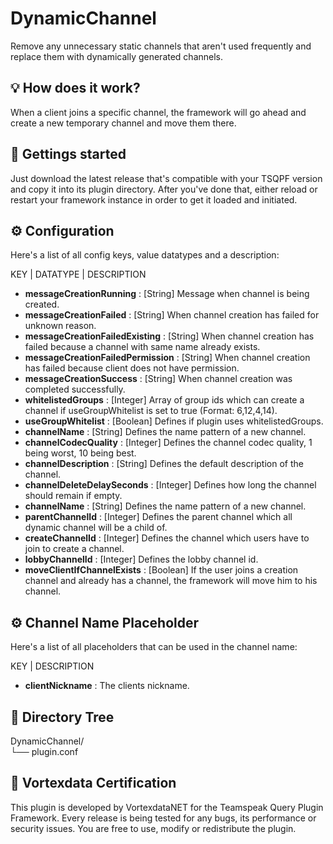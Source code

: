 # DynamicChannel
Remove any unnecessary static channels that aren't used frequently and replace them with dynamically generated channels. 

## 💡 How does it work?

When a client joins a specific channel, the framework will go ahead and create a new temporary channel and move them there.

## 🚀 Gettings started

Just download the latest release that's compatible with your TSQPF version and copy it into its plugin directory. After you've done that, either reload or restart your framework instance in order to get it loaded and initiated.

## ⚙️ Configuration

Here's a list of all config keys, value datatypes and a description:

KEY | DATATYPE | DESCRIPTION

- **messageCreationRunning** : [String] Message when channel is being created.
- **messageCreationFailed** : [String] When channel creation has failed for unknown reason.
- **messageCreationFailedExisting** : [String] When channel creation has failed because a channel with same name already exists.
- **messageCreationFailedPermission** : [String] When channel creation has failed because client does not have permission.
- **messageCreationSuccess** : [String] When channel creation was completed successfully.
- **whitelistedGroups** : [Integer] Array of group ids which can create a channel if useGroupWhitelist is set to true (Format: 6,12,4,14).
- **useGroupWhitelist** : [Boolean] Defines if plugin uses whitelistedGroups.
- **channelName** : [String] Defines the name pattern of a new channel.
- **channelCodecQuality** : [Integer] Defines the channel codec quality, 1 being worst, 10 being best.
- **channelDescription** : [String] Defines the default description of the channel.
- **channelDeleteDelaySeconds** : [Integer] Defines how long the channel should remain if empty.
- **channelName** : [String] Defines the name pattern of a new channel.
- **parentChannelId** : [Integer] Defines the parent channel which all dynamic channel will be a child of.
- **createChannelId** : [Integer] Defines the channel which users have to join to create a channel.
- **lobbyChannelId** : [Integer] Defines the lobby channel id.
- **moveClientIfChannelExists** : [Boolean] If the user joins a creation channel and already has a channel, the framework will move him to his channel.

## ⚙️ Channel Name Placeholder

Here's a list of all placeholders that can be used in the channel name:

KEY | DESCRIPTION

- **clientNickname** : The clients nickname.


## 📁 Directory Tree

DynamicChannel/<br>
└── plugin.conf<br>

## 📜 Vortexdata Certification

This plugin is developed by VortexdataNET for the Teamspeak Query Plugin Framework. Every release is being tested for any bugs, its performance or security issues. You are free to use, modify or redistribute the plugin.
